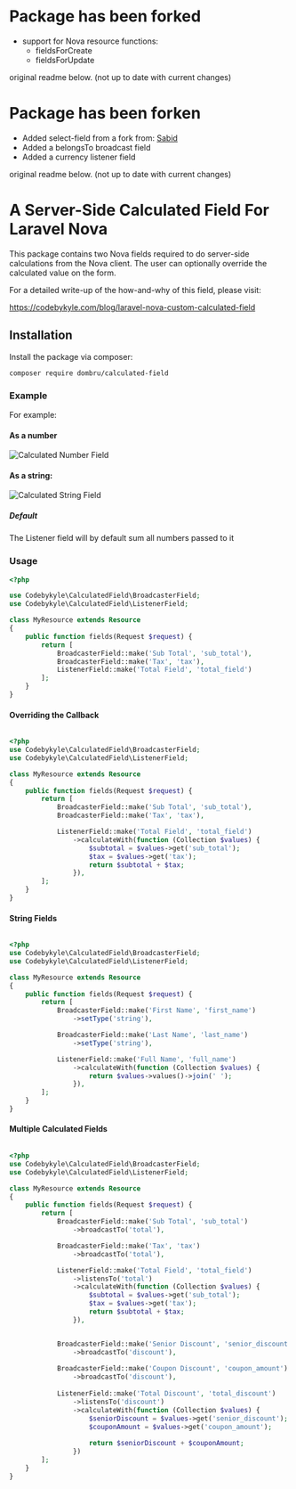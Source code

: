 # **Package has been forked**
- support for Nova resource functions:
  - fieldsForCreate 
  - fieldsForUpdate

original readme below. (not up to date with current changes)

# **Package has been forken**
- Added select-field from a fork from: [Sabid](https://github.com/sabid/calculated-field)
- Added a belongsTo broadcast field
- Added a currency listener field

original readme below. (not up to date with current changes)

# A Server-Side Calculated Field For Laravel Nova

This package contains two Nova fields required to do server-side calculations from the Nova client. 
The user can optionally override the calculated value on the form.

For a detailed write-up of the how-and-why of this field, please visit:

https://codebykyle.com/blog/laravel-nova-custom-calculated-field

## Installation

Install the package via composer:

`composer require dombru/calculated-field`


### Example
For example:
#### As a number
![Calculated Number Field](https://cbk-website.s3.amazonaws.com/calculated-field/number_calc_field.gif "Calculated Number Field")

#### As a string:
![Calculated String Field](https://cbk-website.s3.amazonaws.com/calculated-field/string_calc_field.gif "Calculated String Field")

##### Default
The Listener field will by default sum all numbers passed to it

### Usage
```php
<?php

use Codebykyle\CalculatedField\BroadcasterField;
use Codebykyle\CalculatedField\ListenerField;

class MyResource extends Resource
{
    public function fields(Request $request) {
        return [    
            BroadcasterField::make('Sub Total', 'sub_total'),
            BroadcasterField::make('Tax', 'tax'),
            ListenerField::make('Total Field', 'total_field')
        ];
    }
}
```

#### Overriding the Callback

```php

<?php
use Codebykyle\CalculatedField\BroadcasterField;
use Codebykyle\CalculatedField\ListenerField;

class MyResource extends Resource
{
    public function fields(Request $request) {
        return [    
            BroadcasterField::make('Sub Total', 'sub_total'),
            BroadcasterField::make('Tax', 'tax'),

            ListenerField::make('Total Field', 'total_field')
                ->calculateWith(function (Collection $values) {
                    $subtotal = $values->get('sub_total');
                    $tax = $values->get('tax');
                    return $subtotal + $tax;
                }),
        ];
    }
}
```


#### String Fields
```php

<?php
use Codebykyle\CalculatedField\BroadcasterField;
use Codebykyle\CalculatedField\ListenerField;

class MyResource extends Resource
{
    public function fields(Request $request) {
        return [    
            BroadcasterField::make('First Name', 'first_name')
                ->setType('string'),

            BroadcasterField::make('Last Name', 'last_name')
                ->setType('string'),

            ListenerField::make('Full Name', 'full_name')
                ->calculateWith(function (Collection $values) {
                    return $values->values()->join(' ');
                }),
        ];
    }
}
```


#### Multiple Calculated Fields

```php

<?php
use Codebykyle\CalculatedField\BroadcasterField;
use Codebykyle\CalculatedField\ListenerField;

class MyResource extends Resource
{
    public function fields(Request $request) {
        return [    
            BroadcasterField::make('Sub Total', 'sub_total')
                ->broadcastTo('total'),

            BroadcasterField::make('Tax', 'tax')
                ->broadcastTo('total'),

            ListenerField::make('Total Field', 'total_field')
                ->listensTo('total')
                ->calculateWith(function (Collection $values) {
                    $subtotal = $values->get('sub_total');
                    $tax = $values->get('tax');
                    return $subtotal + $tax;
                }),


            BroadcasterField::make('Senior Discount', 'senior_discount')
                ->broadcastTo('discount'),
    
            BroadcasterField::make('Coupon Discount', 'coupon_amount')
                ->broadcastTo('discount'),
    
            ListenerField::make('Total Discount', 'total_discount')
                ->listensTo('discount')
                ->calculateWith(function (Collection $values) {
                    $seniorDiscount = $values->get('senior_discount');
                    $couponAmount = $values->get('coupon_amount');
    
                    return $seniorDiscount + $couponAmount;
                })
        ];
    }
}
```